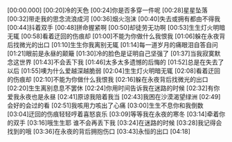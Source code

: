 [00:00.000][00:20]冷的天色[00:24]你是否多穿一件呢[00:28]星星坠落[00:32]带走我的思念流浪成河[00:36]烟火泡沫[00:40]失去或拥有都由不得我[00:44]抖着双手[00:48]拼命握紧啊[00:50]却徒劳无功啊[00:53]生生灯火明暗无辄[00:58]看着迂回的伤痕却[01:00]不能为你做什么我恨我[01:06]躲在永夜背后找微光的出口[01:10]生生你我离别无辄[01:14]每一道岁月的痛眼泪自答自问[01:21]眼前是永昼的颠簸[01:30]冷的脸色是证明自己坚强了[01:37]当我寂寞默念这世界[01:43]不会丢下我[01:46]太多太多遗憾的后悔的[01:52]总是在失去了以后[01:55]噢为什么爱越深越脆弱[02:04]生生灯火明暗无辄[02:08]看着迂回的伤痕却[02:10]不能为你做什么我恨我[02:16]躲在永夜背后找微光的出口[02:20]生生离别息息不罢休[02:24]你用时间告诉我在迷路的时候[02:32]有你爱我永夜也是永昼[02:41]原谅我陪着我当[02:43]我困在沙漠渴望绿洲[02:49]会好的会过的看[02:51]我咳用力咳出了心痛[03:00]生生不息你和我倒数[03:04]迂回的伤痕轻轻哼着喜怒哀乐[03:09]等等我在永夜的寒冬[03:14]牵着你的双手[03:16]哦生生耶 谁不会再丢下我[03:24]在迷路的时候[03:28]我记得会找到的哦[03:36]在永夜的背后拥抱伤口[03:43]永恒的出口[04:18]